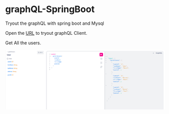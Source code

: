 # graphQL-SpringBoot

Tryout the graphQL with spring boot and Mysql

Open the [URL](http://localhost:8080/graphiql?path=/graphql) to tryout graphQL Client.

Get All the users.

![img.png](img.png)

